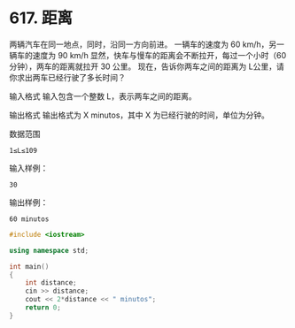 # 617. 距离

两辆汽车在同一地点，同时，沿同一方向前进。
一辆车的速度为 60 km/h，另一辆车的速度为 90 km/h
显然，快车与慢车的距离会不断拉开，每过一个小时（60 分钟），两车的距离就拉开 30 公里。
现在，告诉你两车之间的距离为 L公里，请你求出两车已经行驶了多长时间？

输入格式
输入包含一个整数 L，表示两车之间的距离。

输出格式
输出格式为 X minutos，其中 X 为已经行驶的时间，单位为分钟。

数据范围
```
1≤L≤109
```
输入样例：
```
30
```
输出样例：
```
60 minutos
```

```c++
#include <iostream> 

using namespace std;

int main()
{
    int distance;
    cin >> distance;
    cout << 2*distance << " minutos";
    return 0;
}
```
